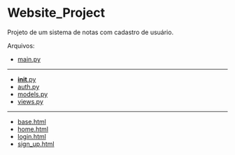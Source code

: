 <h1> Website_Project </h1>

<p> Projeto de um sistema de notas com cadastro de usuário.</p>


<p> Arquivos: </p>

- [main.py](main.py)
---
- [__init__.py](Website/__init__.py)
- [auth.py](Website/auth.py)
- [models.py](Website/models.py)
- [views.py](Website/views.py)
---
- [base.html](Website/templates/base.html)
- [home.html](Website/templates/home.html)
- [login.html](Website/templates/login.html)
- [sign_up.html](Website/templates/sign_up.html)


